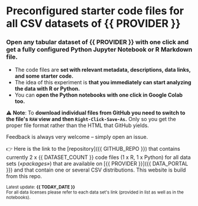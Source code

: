 # Preconfigured starter code files for all CSV datasets of {{ PROVIDER }}

### Open any tabular dataset of **{{ PROVIDER }}** with one click and **get a fully configured Python Jupyter Notebook or R Markdown file**. 

- The code files are **set with relevant metadata, descriptions, data links, and some starter code.** 
- The idea of this experiment is **that you immediately can start analyzing the data with R or Python.** 
- You can **open the Python notebooks with one click in Google Colab too.**

⚠️ **Note**: To **download individual files from GitHub you need to switch to the file's `RAW` view and then `Right-Click-Save-As`.** Only so you get the proper file format rather than the HTML that GitHub yields.

Feedback is always very welcome – simply open an issue.

👉 Here is the link to the [repository]({{ GITHUB_REPO }}) that contains currently 2 x {{ DATASET_COUNT }} code files (1 x R, 1 x Python) for all data sets (*«packages»*) that are available on [{{ PROVIDER }}]({{ DATA_PORTAL }}) and that contain one or several CSV distributions. This website is build from this repo.

<sub>Latest update: **{{ TODAY_DATE }}**</sub><br>
<sub>For all data licenses please refer to each data set's link (provided in list as well as in the notebooks).</sub>


